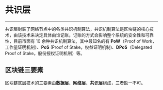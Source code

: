 # 共识层

---

共识层封装了网络节点中的各类共识机制算法，共识机制算法是区块链的核心技术，由该技术来决定具体由谁记账，记账的方式会影响整个系统的安全性和可靠性，目前市面有 10 余种共识机制算法，其中最知名的有 **PoW**（Proof of Work，工作量证明机制）、**PoS** (Proof of Stake，权益证明机制)、**DPoS**（Delegated Proof of Stake，股份授权证明机制）等。

## 区块链三要素

区块链底层技术的三要素由**数据层**、**网络层**、**共识层**组成，三者缺一不可。